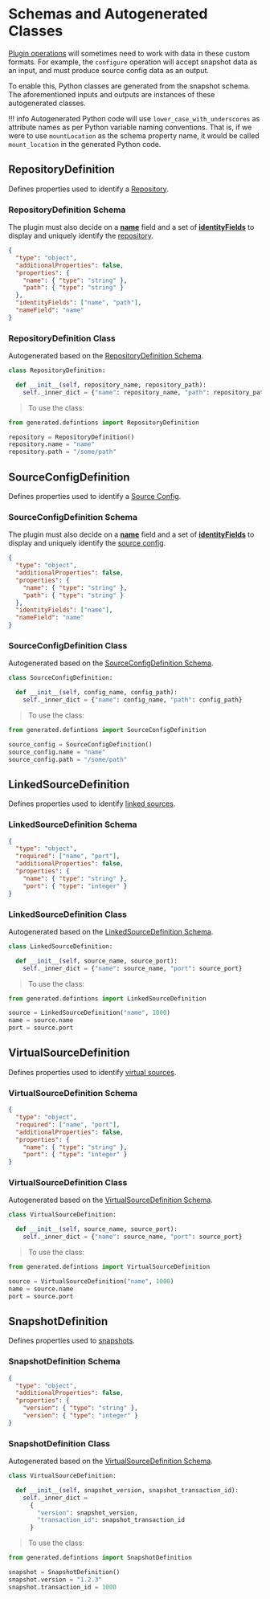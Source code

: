 # Schemas and Autogenerated Classes

[Plugin operations](/References/Plugin_Operations) will sometimes need to work with data in these custom formats. For example, the `configure` operation will accept snapshot data as an input, and must produce source config data as an output.

To enable this, Python classes are generated from the snapshot schema. The aforementioned inputs and outputs are instances of these autogenerated classes.

!!! info
    Autogenerated Python code will use `lower_case_with_underscores` as attribute names as per Python variable naming conventions.
    That is, if we were to use `mountLocation` as the schema property name, it would be called
    `mount_location` in the generated Python code.

## RepositoryDefinition

Defines properties used to identify a [Repository](Glossary.md#repository).

### RepositoryDefinition Schema

The plugin must also decide on a [**name**](Schemas.md#namefield) field and a set of [**identityFields**](Schemas.md#identityfields) to display and uniquely identify the [repository](Glossary.md#repository).

```json
{
  "type": "object",
  "additionalProperties": false,
  "properties": {
    "name": { "type": "string" },
    "path": { "type": "string" }
  },
  "identityFields": ["name", "path"],
  "nameField": "name"
}
```

### RepositoryDefinition Class

Autogenerated based on the [RepositoryDefinition Schema](#repositorydefinition-schema).

```python
class RepositoryDefinition:

  def __init__(self, repository_name, repository_path):
    self._inner_dict = {"name": repository_name, "path": repository_path}
```

> To use the class:

```python
from generated.defintions import RepositoryDefinition

repository = RepositoryDefinition()
repository.name = "name"
repository.path = "/some/path"
```

## SourceConfigDefinition

Defines properties used to identify a [Source Config](Glossary.md#source-config).

### SourceConfigDefinition Schema

The plugin must also decide on a [**name**](Schemas.md#namefield) field and a set of [**identityFields**](Schemas.md#identityfields) to display and uniquely identify the [source config](Glossary.md#source-configs).

```json
{
  "type": "object",
  "additionalProperties": false,
  "properties": {
    "name": { "type": "string" },
    "path": { "type": "string" }
  },
  "identityFields": ["name"],
  "nameField": "name"
}
```

### SourceConfigDefinition Class

Autogenerated based on the [SourceConfigDefinition Schema](#sourceconfigdefinition-schema).

```python
class SourceConfigDefinition:

  def __init__(self, config_name, config_path):
    self._inner_dict = {"name": config_name, "path": config_path}
```

> To use the class:

```python
from generated.defintions import SourceConfigDefinition

source_config = SourceConfigDefinition()
source_config.name = "name"
source_config.path = "/some/path"
```

## LinkedSourceDefinition

Defines properties used to identify [linked sources](#Glossary.md#linked-source).

### LinkedSourceDefinition Schema

```json
{
  "type": "object",
  "required": ["name", "port"],
  "additionalProperties": false,
  "properties": {
    "name": { "type": "string" },
    "port": { "type": "integer" }
}
```

### LinkedSourceDefinition Class

Autogenerated based on the [LinkedSourceDefinition Schema](#linkedsourcedefinition-schema).

```python
class LinkedSourceDefinition:

  def __init__(self, source_name, source_port):
    self._inner_dict = {"name": source_name, "port": source_port}
```

> To use the class:

```python
from generated.defintions import LinkedSourceDefinition

source = LinkedSourceDefinition("name", 1000)
name = source.name
port = source.port
```

## VirtualSourceDefinition

Defines properties used to identify [virtual sources](#Glossary.md#virtual-source).

### VirtualSourceDefinition Schema

```json
{
  "type": "object",
  "required": ["name", "port"],
  "additionalProperties": false,
  "properties": {
    "name": { "type": "string" },
    "port": { "type": "integer" }
}
```

### VirtualSourceDefinition Class

Autogenerated based on the [VirtualSourceDefinition Schema](#virtualsourcedefinition-schema).

```python
class VirtualSourceDefinition:

  def __init__(self, source_name, source_port):
    self._inner_dict = {"name": source_name, "port": source_port}
```

> To use the class:

```python
from generated.defintions import VirtualSourceDefinition

source = VirtualSourceDefinition("name", 1000)
name = source.name
port = source.port
```

## SnapshotDefinition

Defines properties used to [snapshots](#Glossary.md#snapshot).

### SnapshotDefinition Schema

```json
{
  "type": "object",
  "additionalProperties": false,
  "properties": {
    "version": { "type": "string" },
    "version": { "type": "integer" }
}
```

### SnapshotDefinition Class

Autogenerated based on the [VirtualSourceDefinition Schema](#virtualsourcedefinition-schema).

```python
class VirtualSourceDefinition:

  def __init__(self, snapshot_version, snapshot_transaction_id):
    self._inner_dict = 
      {
        "version": snapshot_version, 
        "transaction_id": snapshot_transaction_id
      }
```

> To use the class:

```python
from generated.defintions import SnapshotDefinition

snapshot = SnapshotDefinition()
snapshot.version = "1.2.3"
snapshot.transaction_id = 1000
```